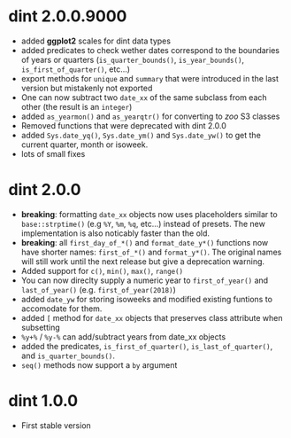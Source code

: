 # dint 2.0.0.9000

* added **ggplot2** scales for dint data types
* added predicates to check wether dates correspond to the boundaries of 
  years or quarters (`is_quarter_bounds()`, `is_year_bounds()`, 
  `is_first_of_quarter()`, etc...)
* export methods for `unique` and `summary` that were introduced in the last 
  version but mistakenly not exported
* One can now subtract two `date_xx` of the same subclass from each other 
  (the result is an `integer`)
* added `as_yearmon()` and `as_yearqtr()` for converting to *zoo* S3 classes
* Removed functions that were deprecated with dint 2.0.0
* added `Sys.date_yq()`, `Sys.date_ym()` and `Sys.date_yw()` to get the current
  quarter, month or isoweek.
* lots of small fixes


# dint 2.0.0

* **breaking**: formatting `date_xx` objects now uses placeholders similar to
  `base::strptime()` (e.g `%Y`, `%m`, `%q`, etc...) instead of presets. The
  new implementation is also noticably faster than the old.
* **breaking**: all `first_day_of_*()` and `format_date_y*()` functions now
  have shorter names: `first_of_*()` and `format_y*()`. The original names
  will still work until the next release but give a deprecation warning.
* Added support for `c()`, `min()`, `max()`, `range()`
* You can now direclty supply a numeric year to `first_of_year()` and 
  `last_of_year()` (e.g. `first_of_year(2018)`)
* added `date_yw` for storing isoweeks and modified existing funtions to 
  accomodate for them.
* added `[` method for `date_xx` objects that preserves class attribute when
  subsetting
* `%y+%` / `%y-%` can add/subtract years from date_xx objects
* added the predicates, `is_first_of_quarter()`, `is_last_of_quarter()`, and
  `is_quarter_bounds()`.
* `seq()` methods now support a `by` argument




# dint 1.0.0

* First stable version
